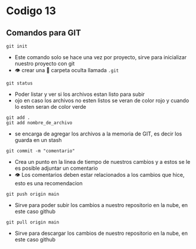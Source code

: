# Codigo 13

## Comandos para GIT

```
git init
```
- Este comando solo se hace una vez por proyecto, sirve para inicializar nuestro proyecto con git
- :eye: crear una :file_folder: carpeta oculta llamada ```.git```
```
git status
```
- Poder listar y ver si los archivos estan listo para subir
- ojo en caso los archivos no esten listos se veran de color rojo y cuando lo esten seran de color verde


```
git add .
git add nombre_de_archivo
```
- se encarga de agregar los archivos a la memoria de GIT, es decir los guarda en un stash

```
git commit -m "comentario"
```
- Crea un punto en la linea de tiempo de nuestros cambios y a estos se le es posible adjuntar un comentario
- :eye: Los comentarios deben estar relacionados a los cambios que hice, esto es una recomendacion

```
git push origin main
```
- Sirve para poder subir los cambios a nuestro repositorio en la nube, en este caso github

```
git pull origin main
```
- Sirve para descargar los cambios de nuestro repositorio en la nube, en este caso github

